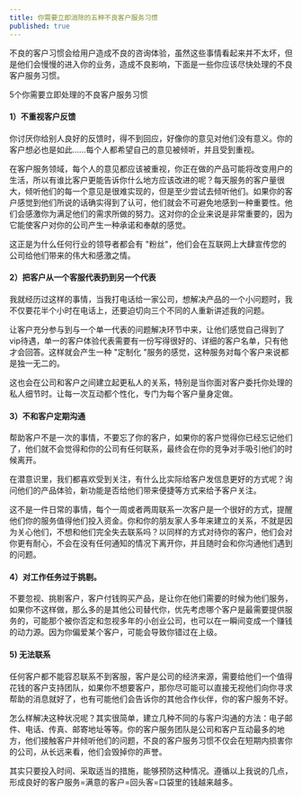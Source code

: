 ```yaml
---
title: 你需要立即消除的五种不良客户服务习惯
published: true
---
```


不良的客户习惯会给用户造成不良的咨询体验，虽然这些事情看起来并不太坏，但是他们会慢慢的进入你的业务，造成不良影响，下面是一些你应该尽快处理的不良客户服务习惯。

5个你需要立即处理的不良客户服务习惯

#### 1）不重视客户反馈

你讨厌你给别人良好的反馈时，得不到回应，好像你的意见对他们没有意义。你的客户想必也是如此......每个人都希望自己的意见被倾听，并且受到重视。

在客户服务领域，每个人的意见都应该被重视，你正在做的产品可能将改变用户的生活，所以有谁比客户更能告诉你什么地方应该改进的呢？每天服务的客户量很大，倾听他们的每一个意见是很难实现的，但是至少尝试去倾听他们。如果你的客户感觉到他们所说的话确实得到了认可，他们就会不可避免地感到一种重要性。他们会感激你为满足他们的需求所做的努力。这对你的企业来说是非常重要的，因为它能使客户对你的公司产生一种承诺和奉献的感觉。

这正是为什么任何行业的领导者都会有 "粉丝"，他们会在互联网上大肆宣传您的公司给他们带来的伟大和感激之情。

#### 2）把客户从一个客服代表扔到另一个代表

我就经历过这样的事情，当我打电话给一家公司，想解决产品的一个小问题时，我不仅要花半个小时在电话上，还要迫切向三个不同的人重新讲述我的问题。

让客户充分参与到与一个单一代表的问题解决环节中来，让他们感觉自己得到了vip待遇，单一的客户体验代表需要有一份写得很好的、详细的客户名单，只有他才会回答。这样就会产生一种 "定制化 "服务的感觉，这种服务对每个客户来说都是独一无二的。

这也会在公司和客户之间建立起更私人的关系，特别是当你面对客户委托你处理的私人细节时。让每一次互动都个性化，专门为每个客户量身定做。

#### 3）不和客户定期沟通

帮助客户不是一次的事情，不要忘了你的客户，如果你的客户觉得你已经忘记他们了，他们就不会觉得和你的公司有任何联系，最终会在你的竞争对手吸引他们的时候离开。

在潜意识里，我们都喜欢受到关注，有什么比实际给客户发信息更好的方式呢？询问他们的产品体验，新功能是否给他们带来便捷等方式来给予客户关注。

这不是一件日常的事情，每个一周或者两周联系一次客户是一个很好的方式，提醒他们你的服务值得他们投入资金。你和你的朋友家人多年来建立的关系，不就是因为关心他们，不想和他们完全失去联系吗？以同样的方式对待你的客户，他们会对你更有耐心，不会在没有任何通知的情况下离开你，并且随时会和你沟通他们遇到的问题。

#### 4）对工作任务过于挑剔。

不要忽视、挑剔客户，客户付钱购买产品，是让你在他们需要的时候为他们服务，如果你不这样做，那么多的是其他公司替代你，优先考虑哪个客户是最需要提供服务的，可能那个被你否定和忽视多年的小创业公司，也可以在一瞬间变成一个赚钱的动力源。因为你偏爱某个客户，可能会导致你错过在上级。

#### 5) 无法联系

任何客户都不能容忍联系不到客服，客户是公司的经济来源，需要给他们一个值得花钱的客户支持团队，如果你不想要客户，那你尽可能可以直接无视他们向你寻求帮助的消息就好了，也有可能他们会告诉你的其他合作伙伴，你的客户服务不好。

怎么样解决这种状况呢？其实很简单，建立几种不同的与客户沟通的方法：电子邮件、电话、传真、邮寄地址等等。你的客户服务团队是公司和客户互动最多的地方，他们接触客户并倾听他们的问题，不良的客户服务习惯不仅会在短期内损害你的公司，从长远来看，他们会毁掉你的声誉。

其实只要投入时间、采取适当的措施，能够预防这种情况。遵循以上我说的几点，形成良好的客户服务=满意的客户=回头客=口袋里的钱越来越多。